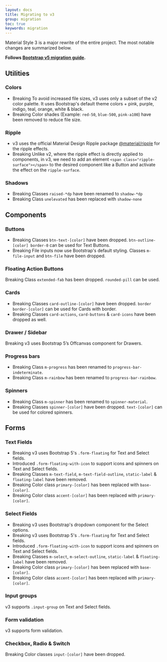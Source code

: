 ```yaml
---
layout: docs
title: Migrating to v3
group: migration
toc: true
keywords: migration
---
```


<p class="fs-4 ms-0 mb-4 text-secondary migration-intro">
Material Style 3 is a major rewrite of the entire project. The most notable changes are 
summarized below.
</p>

**Follows <a class="link-pink" href="https://getbootstrap.com/docs/5.2/migration/">Bootstrap v5 migration guide</a>.**

## **Utilities**
### Colors
- <span class="badge bg-danger rounded-pill me-1">Breaking</span> 
To avoid increased file sizes, v3 uses only a subset of the v2 color palette. 
It uses Bootstrap's default theme colors + pink, purple, indigo, teal, orange, white & black.
- <span class="badge bg-danger rounded-pill me-1">Breaking</span> 
Color shades (Example: ```red-50```, ```blue-500```, ```pink-a100```) have been removed to 
reduce file size.

### Ripple
- v3 uses the official Material Design Ripple package 
<a class="link-pink" href="https://www.npmjs.com/package/@material/ripple">@material/ripple</a>
for the ripple effects.
- <span class="badge bg-danger rounded-pill me-1">Breaking</span> Unlike v2, where the ripple effect is directly 
applied to components, in v3, we need to add an element 
```<span class="ripple-surface"></span>``` to the desired component like a Button and activate 
the effect on the ```ripple-surface```.

### Shadows
- <span class="badge bg-danger rounded-pill me-1">Breaking</span> 
Classes ```raised-*dp``` have been renamed to ```shadow-*dp```
- <span class="badge bg-danger rounded-pill me-1">Breaking</span> 
Class ```unelevated``` has been replaced with ```shadow-none```

## **Components**
### Buttons
- <span class="badge bg-danger rounded-pill me-1">Breaking</span> 
Classes ```btn-text-[color]``` have been dropped. 
```btn-outline-[color] border-0``` can be used for Text Buttons.
- <span class="badge bg-danger rounded-pill me-1">Breaking</span> 
File inputs now use Bootstrap's default styling. 
Classes ```m-file-input``` and ```btn-file``` have been dropped.

### Floating Action Buttons
<span class="badge bg-danger rounded-pill me-1">Breaking</span> 
Class ```extended-fab``` has been dropped. ```rounded-pill``` can be used.

### Cards
- <span class="badge bg-danger rounded-pill me-1">Breaking</span> 
Classes ```card-outline-[color]``` have been dropped. 
```border border-[color]``` can be used for Cards with border.
- <span class="badge bg-danger rounded-pill me-1">Breaking</span> 
Classes ```card-actions```, ```card-buttons``` & ```card-icons``` have been dropped as well.

### Drawer / Sidebar
<span class="badge bg-danger rounded-pill me-1">Breaking</span> 
v3 uses Bootstrap 5’s Offcanvas component for Drawers.

### Progress bars
- <span class="badge bg-danger rounded-pill me-1">Breaking</span> 
Class ```m-progress``` has been renamed to ```progress-bar-indeterminate```.
- <span class="badge bg-danger rounded-pill me-1">Breaking</span> 
Class ```m-rainbow``` has been renamed to ```progress-bar-rainbow```.

### Spinners
- <span class="badge bg-danger rounded-pill me-1">Breaking</span> 
Class ```m-spinner``` has been renamed to ```spinner-material```.
- <span class="badge bg-danger rounded-pill me-1">Breaking</span> 
Classes ```spinner-[color]``` have been dropped. ```text-[color]``` can be used for colored spinners.

## **Forms**
### Text Fields
- <span class="badge bg-danger rounded-pill me-1">Breaking</span> 
v3 uses Bootstrap 5's ```.form-floating``` for Text and Select fields.
- Introduced ```.form-floating-with-icon``` to support icons and spinners on Text and Select fields.
- <span class="badge bg-danger rounded-pill me-1">Breaking</span> 
Classes ```m-text-field```, ```m-text-field-outline```, ```static-label``` & ```floating-label``` 
have been removed.
- <span class="badge bg-danger rounded-pill me-1">Breaking</span> 
Color class ```primary-[color]``` has been replaced with ```base-[color]```.
- <span class="badge bg-danger rounded-pill me-1">Breaking</span> 
Color class ```accent-[color]``` has been replaced with ```primary-[color]```.

### Select Fields
- <span class="badge bg-danger rounded-pill me-1">Breaking</span> 
v3 uses Bootstrap's dropdown component for the Select options.
- <span class="badge bg-danger rounded-pill me-1">Breaking</span> 
v3 uses Bootstrap 5's ```.form-floating``` for Text and Select fields.
- Introduced ```.form-floating-with-icon``` to support icons and spinners on Text and Select fields.
- <span class="badge bg-danger rounded-pill me-1">Breaking</span> 
Classes ```m-select```, ```m-select-outline```, ```static-label``` & ```floating-label``` have been removed.
- <span class="badge bg-danger rounded-pill me-1">Breaking</span> 
Color class ```primary-[color]``` has been replaced with ```base-[color]```.
- <span class="badge bg-danger rounded-pill me-1">Breaking</span> 
Color class ```accent-[color]``` has been replaced with ```primary-[color]```.

### Input groups
v3 supports ```.input-group``` on Text and Select fields.

### Form validation
v3 supports form validation.

### Checkbox, Radio & Switch
<span class="badge bg-danger rounded-pill me-1">Breaking</span> Color classes ```input-[color]``` have been dropped.



